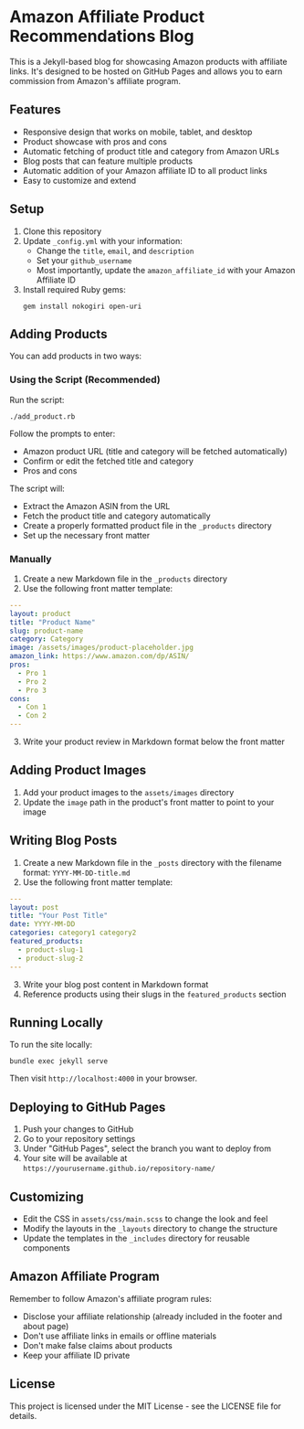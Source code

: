 # Amazon Affiliate Product Recommendations Blog

This is a Jekyll-based blog for showcasing Amazon products with affiliate links. It's designed to be hosted on GitHub Pages and allows you to earn commission from Amazon's affiliate program.

## Features

- Responsive design that works on mobile, tablet, and desktop
- Product showcase with pros and cons
- Automatic fetching of product title and category from Amazon URLs
- Blog posts that can feature multiple products
- Automatic addition of your Amazon affiliate ID to all product links
- Easy to customize and extend

## Setup

1. Clone this repository
2. Update `_config.yml` with your information:
   - Change the `title`, `email`, and `description`
   - Set your `github_username`
   - Most importantly, update the `amazon_affiliate_id` with your Amazon Affiliate ID
3. Install required Ruby gems:
   ```
   gem install nokogiri open-uri
   ```

## Adding Products

You can add products in two ways:

### Using the Script (Recommended)

Run the script:

```
./add_product.rb
```

Follow the prompts to enter:
- Amazon product URL (title and category will be fetched automatically)
- Confirm or edit the fetched title and category
- Pros and cons

The script will:
- Extract the Amazon ASIN from the URL
- Fetch the product title and category automatically
- Create a properly formatted product file in the `_products` directory
- Set up the necessary front matter

### Manually

1. Create a new Markdown file in the `_products` directory
2. Use the following front matter template:

```yaml
---
layout: product
title: "Product Name"
slug: product-name
category: Category
image: /assets/images/product-placeholder.jpg
amazon_link: https://www.amazon.com/dp/ASIN/
pros:
  - Pro 1
  - Pro 2
  - Pro 3
cons:
  - Con 1
  - Con 2
---
```

3. Write your product review in Markdown format below the front matter

## Adding Product Images

1. Add your product images to the `assets/images` directory
2. Update the `image` path in the product's front matter to point to your image

## Writing Blog Posts

1. Create a new Markdown file in the `_posts` directory with the filename format: `YYYY-MM-DD-title.md`
2. Use the following front matter template:

```yaml
---
layout: post
title: "Your Post Title"
date: YYYY-MM-DD
categories: category1 category2
featured_products:
  - product-slug-1
  - product-slug-2
---
```

3. Write your blog post content in Markdown format
4. Reference products using their slugs in the `featured_products` section

## Running Locally

To run the site locally:

```
bundle exec jekyll serve
```

Then visit `http://localhost:4000` in your browser.

## Deploying to GitHub Pages

1. Push your changes to GitHub
2. Go to your repository settings
3. Under "GitHub Pages", select the branch you want to deploy from
4. Your site will be available at `https://yourusername.github.io/repository-name/`

## Customizing

- Edit the CSS in `assets/css/main.scss` to change the look and feel
- Modify the layouts in the `_layouts` directory to change the structure
- Update the templates in the `_includes` directory for reusable components

## Amazon Affiliate Program

Remember to follow Amazon's affiliate program rules:
- Disclose your affiliate relationship (already included in the footer and about page)
- Don't use affiliate links in emails or offline materials
- Don't make false claims about products
- Keep your affiliate ID private

## License

This project is licensed under the MIT License - see the LICENSE file for details. 